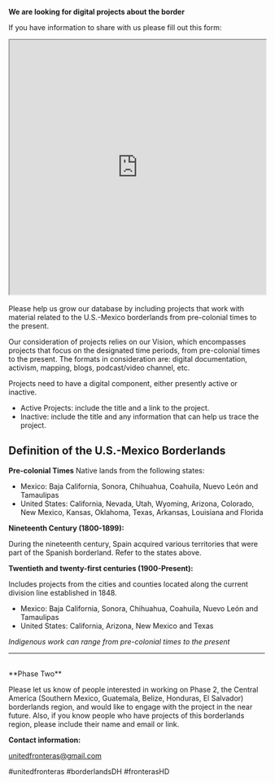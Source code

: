 **We are looking for digital projects about the border**

If you have information to share with us please fill out this form:

<iframe src="https://goo.gl/forms/mWNvJbvqC0lTPnCv1" width="100%" height="500" border="10"></iframe>

<br>
<br>
Please help us grow our database by including projects that work with material related to the U.S.-Mexico borderlands from pre-colonial times to the present.

Our consideration of projects relies on our Vision, which encompasses projects that focus on the
designated time periods, from pre-colonial times to the present. The formats in consideration are:
digital documentation, activism, mapping, blogs, podcast/video channel, etc.

Projects need to have a digital component, either presently active or inactive.

- Active Projects: include the title and a link to the project.
- Inactive: include the title and any information that can help us trace the project.

## Definition of the U.S.-Mexico Borderlands

**Pre-colonial Times**
Native lands from the following states:

- Mexico: Baja California, Sonora, Chihuahua, Coahuila, Nuevo León and Tamaulipas
- United States: California, Nevada, Utah, Wyoming, Arizona, Colorado, New Mexico, Kansas, Oklahoma,
Texas, Arkansas, Louisiana and Florida

**Nineteenth Century (1800-1899):**

During the nineteenth century, Spain acquired various territories that were part of the Spanish
borderland. Refer to the states above.

**Twentieth and twenty-first centuries (1900-Present):**

Includes projects from the cities and counties located along the current division line established in
1848.

- Mexico: Baja California, Sonora, Chihuahua, Coahuila, Nuevo León and Tamaulipas
- United States: California, Arizona, New Mexico and Texas

*Indigenous work can range from pre-colonial times to the present*

-----------------------------------------------------------------------------------------------------
<br>
**Phase Two**

Please let us know of people interested in working on Phase 2, the Central America (Southern Mexico, Guatemala, Belize, Honduras, El Salvador) borderlands region, and would like to engage with the project in the near future. Also, if you know people who have projects of this borderlands region, please include their name and email or link.    

**Contact information:**

unitedfronteras@gmail.com

\#unitedfronteras \#borderlandsDH \#fronterasHD
